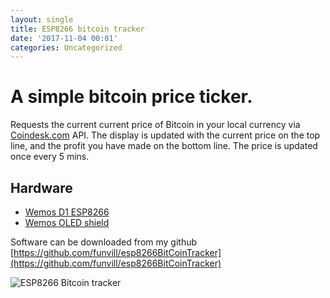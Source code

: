 ```yaml
---
layout: single
title: ESP8266 bitcoin tracker
date: '2017-11-04 00:01'
categories: Uncategorized
---
```


# A simple bitcoin price ticker. 
Requests the current current price of Bitcoin in your local currency via [Coindesk.com](https://coindesk.com/) API. The display is updated with the current price on the top line, and the profit you have made on the bottom line. The price is updated once every 5 mins. 

## Hardware

- [Wemos D1 ESP8266](https://www.wemos.cc/)
- [Wemos OLED shield](https://www.aliexpress.com/store/product/OLED-Shield-for-WeMos-D1-mini-0-66-inch-64X48-IIC-I2C/1331105_32627787079.html)

Software can be downloaded from my github [https://github.com/funvill/esp8266BitCoinTracker](https://github.com/funvill/esp8266BitCoinTracker)

<img src="/public/uploads/bitcointracker.jpg" alt="ESP8266 Bitcoin tracker"/>
